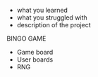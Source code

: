 - what you learned
- what you struggled with
- description of the project

BINGO GAME

- Game board
- User boards
- RNG
